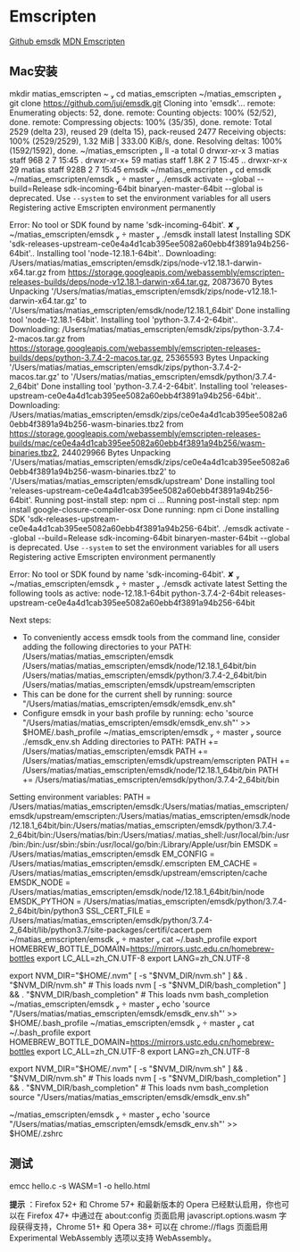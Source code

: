<!--
 * @Author: tangdaoyong
 * @Date: 2021-02-07 15:42:12
 * @LastEditors: tangdaoyong
 * @LastEditTime: 2021-02-07 16:23:27
 * @Description: Emscripten
-->
# Emscripten

[Github emsdk](https://github.com/emscripten-core/emsdk)
[MDN Emscripten](https://developer.mozilla.org/zh-CN/docs/WebAssembly/C_to_wasm)

## Mac安装

mkdir matias_emscripten
 ~  cd matias_emscripten
 ~/matias_emscripten  git clone https://github.com/juj/emsdk.git
Cloning into 'emsdk'...
remote: Enumerating objects: 52, done.
remote: Counting objects: 100% (52/52), done.
remote: Compressing objects: 100% (35/35), done.
remote: Total 2529 (delta 23), reused 29 (delta 15), pack-reused 2477
Receiving objects: 100% (2529/2529), 1.32 MiB | 333.00 KiB/s, done.
Resolving deltas: 100% (1592/1592), done.
 ~/matias_emscripten  ll -a
total 0
drwxr-xr-x   3 matias  staff    96B  2  7 15:45 .
drwxr-xr-x+ 59 matias  staff   1.8K  2  7 15:45 ..
drwxr-xr-x  29 matias  staff   928B  2  7 15:45 emsdk
 ~/matias_emscripten  cd emsdk
 ~/matias_emscripten/emsdk   master  ./emsdk activate --global --build=Release sdk-incoming-64bit binaryen-master-64bit
--global is deprecated. Use `--system` to set the environment variables for all users
Registering active Emscripten environment permanently

Error: No tool or SDK found by name 'sdk-incoming-64bit'.
 ✘  ~/matias_emscripten/emsdk   master  ./emsdk install latest
 Installing SDK 'sdk-releases-upstream-ce0e4a4d1cab395ee5082a60ebb4f3891a94b256-64bit'..
Installing tool 'node-12.18.1-64bit'..
Downloading: /Users/matias/matias_emscripten/emsdk/zips/node-v12.18.1-darwin-x64.tar.gz from https://storage.googleapis.com/webassembly/emscripten-releases-builds/deps/node-v12.18.1-darwin-x64.tar.gz, 20873670 Bytes
Unpacking '/Users/matias/matias_emscripten/emsdk/zips/node-v12.18.1-darwin-x64.tar.gz' to '/Users/matias/matias_emscripten/emsdk/node/12.18.1_64bit'
Done installing tool 'node-12.18.1-64bit'.
Installing tool 'python-3.7.4-2-64bit'..
Downloading: /Users/matias/matias_emscripten/emsdk/zips/python-3.7.4-2-macos.tar.gz from https://storage.googleapis.com/webassembly/emscripten-releases-builds/deps/python-3.7.4-2-macos.tar.gz, 25365593 Bytes
Unpacking '/Users/matias/matias_emscripten/emsdk/zips/python-3.7.4-2-macos.tar.gz' to '/Users/matias/matias_emscripten/emsdk/python/3.7.4-2_64bit'
Done installing tool 'python-3.7.4-2-64bit'.
Installing tool 'releases-upstream-ce0e4a4d1cab395ee5082a60ebb4f3891a94b256-64bit'..
Downloading: /Users/matias/matias_emscripten/emsdk/zips/ce0e4a4d1cab395ee5082a60ebb4f3891a94b256-wasm-binaries.tbz2 from https://storage.googleapis.com/webassembly/emscripten-releases-builds/mac/ce0e4a4d1cab395ee5082a60ebb4f3891a94b256/wasm-binaries.tbz2, 244029966 Bytes
Unpacking '/Users/matias/matias_emscripten/emsdk/zips/ce0e4a4d1cab395ee5082a60ebb4f3891a94b256-wasm-binaries.tbz2' to '/Users/matias/matias_emscripten/emsdk/upstream'
Done installing tool 'releases-upstream-ce0e4a4d1cab395ee5082a60ebb4f3891a94b256-64bit'.
Running post-install step: npm ci ...
Running post-install step: npm install google-closure-compiler-osx
Done running: npm ci
Done installing SDK 'sdk-releases-upstream-ce0e4a4d1cab395ee5082a60ebb4f3891a94b256-64bit'.
./emsdk activate --global --build=Release sdk-incoming-64bit binaryen-master-64bit
--global is deprecated. Use `--system` to set the environment variables for all users
Registering active Emscripten environment permanently

Error: No tool or SDK found by name 'sdk-incoming-64bit'.
 ✘  ~/matias_emscripten/emsdk   master  ./emsdk activate latest
Setting the following tools as active:
   node-12.18.1-64bit
   python-3.7.4-2-64bit
   releases-upstream-ce0e4a4d1cab395ee5082a60ebb4f3891a94b256-64bit

Next steps:
- To conveniently access emsdk tools from the command line,
  consider adding the following directories to your PATH:
    /Users/matias/matias_emscripten/emsdk
    /Users/matias/matias_emscripten/emsdk/node/12.18.1_64bit/bin
    /Users/matias/matias_emscripten/emsdk/python/3.7.4-2_64bit/bin
    /Users/matias/matias_emscripten/emsdk/upstream/emscripten
- This can be done for the current shell by running:
    source "/Users/matias/matias_emscripten/emsdk/emsdk_env.sh"
- Configure emsdk in your bash profile by running:
    echo 'source "/Users/matias/matias_emscripten/emsdk/emsdk_env.sh"' >> $HOME/.bash_profile
~/matias_emscripten/emsdk   master  source ./emsdk_env.sh
Adding directories to PATH:
PATH += /Users/matias/matias_emscripten/emsdk
PATH += /Users/matias/matias_emscripten/emsdk/upstream/emscripten
PATH += /Users/matias/matias_emscripten/emsdk/node/12.18.1_64bit/bin
PATH += /Users/matias/matias_emscripten/emsdk/python/3.7.4-2_64bit/bin

Setting environment variables:
PATH = /Users/matias/matias_emscripten/emsdk:/Users/matias/matias_emscripten/emsdk/upstream/emscripten:/Users/matias/matias_emscripten/emsdk/node/12.18.1_64bit/bin:/Users/matias/matias_emscripten/emsdk/python/3.7.4-2_64bit/bin:/Users/matias/bin:/Users/matias/.matias_shell:/usr/local/bin:/usr/bin:/bin:/usr/sbin:/sbin:/usr/local/go/bin:/Library/Apple/usr/bin
EMSDK = /Users/matias/matias_emscripten/emsdk
EM_CONFIG = /Users/matias/matias_emscripten/emsdk/.emscripten
EM_CACHE = /Users/matias/matias_emscripten/emsdk/upstream/emscripten/cache
EMSDK_NODE = /Users/matias/matias_emscripten/emsdk/node/12.18.1_64bit/bin/node
EMSDK_PYTHON = /Users/matias/matias_emscripten/emsdk/python/3.7.4-2_64bit/bin/python3
SSL_CERT_FILE = /Users/matias/matias_emscripten/emsdk/python/3.7.4-2_64bit/lib/python3.7/site-packages/certifi/cacert.pem
 ~/matias_emscripten/emsdk   master  cat ~/.bash_profile
export HOMEBREW_BOTTLE_DOMAIN=https://mirrors.ustc.edu.cn/homebrew-bottles
export LC_ALL=zh_CN.UTF-8
export LANG=zh_CN.UTF-8

export NVM_DIR="$HOME/.nvm"
[ -s "$NVM_DIR/nvm.sh" ] && \. "$NVM_DIR/nvm.sh"  # This loads nvm
[ -s "$NVM_DIR/bash_completion" ] && \. "$NVM_DIR/bash_completion"  # This loads nvm bash_completion
 ~/matias_emscripten/emsdk   master  echo 'source "/Users/matias/matias_emscripten/emsdk/emsdk_env.sh"' >> $HOME/.bash_profile
 ~/matias_emscripten/emsdk   master  cat ~/.bash_profile
export HOMEBREW_BOTTLE_DOMAIN=https://mirrors.ustc.edu.cn/homebrew-bottles
export LC_ALL=zh_CN.UTF-8
export LANG=zh_CN.UTF-8

export NVM_DIR="$HOME/.nvm"
[ -s "$NVM_DIR/nvm.sh" ] && \. "$NVM_DIR/nvm.sh"  # This loads nvm
[ -s "$NVM_DIR/bash_completion" ] && \. "$NVM_DIR/bash_completion"  # This loads nvm bash_completion
source "/Users/matias/matias_emscripten/emsdk/emsdk_env.sh"

~/matias_emscripten/emsdk   master  echo 'source "/Users/matias/matias_emscripten/emsdk/emsdk_env.sh"' >> $HOME/.zshrc
## 测试

emcc hello.c -s WASM=1 -o hello.html

**提示** ：Firefox 52+ 和 Chrome 57+ 和最新版本的 Opera 已经默认启用，你也可以在 Firefox 47+ 中通过在 about:config 页面启用 javascript.options.wasm 字段获得支持，Chrome 51+ 和 Opera 38+ 可以在 chrome://flags 页面启用 Experimental WebAssembly 选项以支持 WebAssembly。